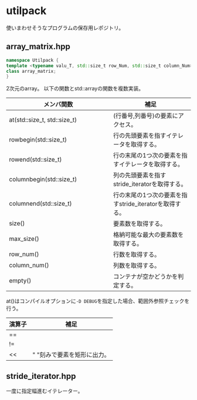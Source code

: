 # utilpack
使いまわせそうなプログラムの保存用レポジトリ。
## array_matrix.hpp
```cpp
namespace Utilpack {
template <typename valu_T, std::size_t row_Num, std::size_t column_Num>
class array_matrix;
}
```

2次元のarray。
以下の関数とstd::arrayの関数を複数実装。

|メンバ関数                     |補足
|----------------------------|--------------------------------------------|
|at(std::size_t, std::size_t)|(行番号,列番号)の要素にアクセス。                   |
|rowbegin(std::size_t)       |行の先頭要素を指すイテレータを取得する。                |
|rowend(std::size_t)         |行の末尾の1つ次の要素を指すイテレータを取得する。         |
|columnbegin(std::size_t)    |列の先頭要素を指すstride_iteratorを取得する。        |
|columnend(std::size_t)      |行の末尾の1つ次の要素を指すstride_iteratorを取得する。 |
|size()                      |要素数を取得する。                                |
|max_size()                  |格納可能な最大の要素数を取得する。                   |
|row_num()                   |行数を取得する。                                 |
|column_num()                |列数を取得する。                                 |
|empty()　　　　　　　　　　　　　|コンテナが空かどうかを判定する。                       |

at()はコンパイルオプションに`-D DEBUG`を指定した場合、範囲外参照チェックを行う。

|演算子|補足                  |
|-----|---------------------|
|==   |                     |
|!=   |                     |
|<<   |" "刻みで要素を矩形に出力。|

## stride_iterator.hpp
一度に指定幅進むイテレーター。
